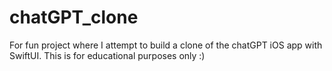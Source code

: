 # chatGPT_clone
For fun project where I attempt to build a clone of the chatGPT iOS app with SwiftUI. This is for educational purposes only :)
